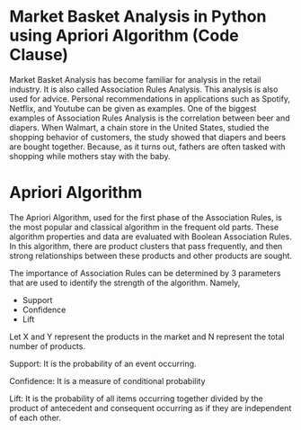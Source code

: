 # Market Basket Analysis in Python using Apriori Algorithm (Code Clause)
Market Basket Analysis has become familiar for analysis in the retail industry. It is also called Association Rules Analysis. This analysis is also used for advice. Personal recommendations in applications such as Spotify, Netflix, and Youtube can be given as examples. One of the biggest examples of Association Rules Analysis is the correlation between beer and diapers. When Walmart, a chain store in the United States, studied the shopping behavior of customers, the study showed that diapers and beers are bought together. Because, as it turns out, fathers are often tasked with shopping while mothers stay with the baby.

# Apriori Algorithm
The Apriori Algorithm, used for the first phase of the Association Rules, is the most popular and classical algorithm in the frequent old parts. These algorithm properties and data are evaluated with Boolean Association Rules. In this algorithm, there are product clusters that pass frequently, and then strong relationships between these products and other products are sought.

The importance of Association Rules can be determined by 3 parameters that are used to identify the strength of the algorithm.
Namely,
* Support
* Confidence
* Lift

Let X and Y represent the products in the market and N represent the total number of products.

Support: It is the probability of an event occurring.

Confidence: It is a measure of conditional probability

Lift: It is the probability of all items occurring together divided by the product of antecedent and consequent occurring as if they are independent of each other.

